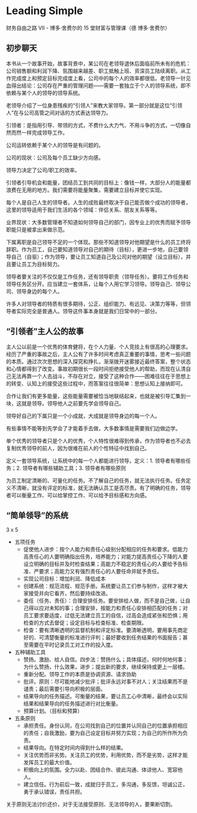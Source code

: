# Leading Simple

财务自由之路 VII - 博多·舍费尔的 15 堂财富与管理课（德 博多·舍费尔）

## 初步聊天

本书从一个故事开始，故事背景中，某公司在老领导退休后面临前所未有的危机：公司销售额和利润下降、氛围越来越差、职工抵触上班、资深员工陆续离职。从工作完成度上和预定目标完成度上看，公司中的每个人的效率都很低。老领导一针见血得出结论：公司存在严重的管理问题——需要一套独立于个人的领导系统，即不依赖与某个人的领导的领导系统。

老领导介绍了一位身患残疾的“引领人”来教大家领导。第一部分就是这位“引领人”在与公司高管之间对话的方式表达领导力。

引领者：是指用引导、带领的方式，不费什么大力气、不用斗争的方式，一切像自然而然一样完成领导工作。

公司运转依赖于某个人的领导是有问题的。

公司的现状：公司及每个员工缺少方向感。

领导力决定了公司/职工的效率。

引领者引导机会和能量，团结员工到共同的目标上：像钱一样，大部分人的能量都浪费在无用的地方。我们需要将能量聚集，需要建立目标并使它实现。

每个人是自己人生的领导者。人生的成败最终取决于自己能否做个成功的领导者，这里的领导适用于我们生活的各个领域：伴侣关系、朋友关系等等。

业界现状：大多数管理者不知道如何领导自己的部门，因专业上的优秀而赋予领导职能只是被拿出来做示范。

下属离职是自己领导不足的一个体现。那些不知道领导对他期望是什么的员工终将辞职。作为员工，自己要知道领导对自己的期待（目标），更进一步地，自己要领导自己（自驱）；作为领导，要让员工知道自己及公司对他的期望（设立目标），并且要让员工为目标努力。

领导者要关注的不仅仅是工作任务，还有领导职责（领导任务）。要将工作任务和领导任务区分开。应当建立一套体系，让每个人用它学习领导。领导自己、领导公司、领导身边的每个人。

许多人对领导者的特质有很多期待，公正、组织能力、有远见、决策力等等，但领导者实际完全是普通人。领导这件事本身就是我们日常中的一部分。

## “引领者”主人公的故事

主人公以前是一个优秀的体育健将，在个人力量、个人竞技上有很高的心理要求。经历了严重的事故之后，主人公有了许多时间考虑真正重要的事情，思考一些问题的本质。通过次次思想的深入探究和挣扎，渐渐拨开迷雾接近最终答案，整个状态和心情都得到了改变。事故初期很长一段时间拒绝接受他人的帮助，而现在认清自己无法再靠一个人去战斗，不存在对立，接受了这种合作——困难往往在于思想上的转变、认知上的接受这些过程中，而答案往往很简单：思想认知上接纳即可。

合作让我们有更多能量，这些能量需要被恰当地联结起来，也就是被引导汇集到一块，这就是领导。领导他人之前要先学会领导自己。

领导好自己的下属只是一个小成就，大成就是领导身边的每一个人。

有些事情不能等到先学会了才能着手去做，大多数事情是需要我们边做边学。

单个优秀的领导者只是个人的优秀，个人特性很难得到传承，作为领导者也不必去复制优秀领导的前人，因为很难在前人的个性特征中找到自己。

定义一套领导系统，让系统中的每一个人都能进行领导。定义：1. 领导者有哪些任务；2. 领导者有哪些辅助工具；3. 领导者有哪些原则

为员工制定清晰的、可量化的任务。不了解自己的任务，就无法执行任务。任务定义不清晰，就没有评定的标准，就无法确认员工是否尽责。有了明确的任务，领导者可以衡量工作、可以给掌控工作、可以给予目标感和方向感。

## “简单领导”的系统

3 x 5

- 五项任务
    - 促使他人进步：按个人能力和责任心级别分配相应的任务和要求。低能力高责任心的人要明确指出任务，培养能力；对能力提高责任心下降的人要设立明确的目标并及时检查结果；高能力不稳定的责任心的人要给予告标准、严要求；高能力又有强烈责任心的人要任命并赋予责任。
    - 实现公司目标：增加利润、降低成本
    - 创建系统：规范流程、规范手册。系统要让员工们参与制作，这样才被大家接受并向它看齐，然后要持续改进。
    - 委任（任务、责任）：合理安排任务。要安排给人做，而不是自己做，让自己得以应对未知的事；合理安排，按能力和责任心安排相匹配的任务；对员工要求要适度，过低无法建立员工的自信，过高会造成紧张和恐惧；用检查的方式去督促；设定目标与检查标准、检查期限。
    - 检查：要有清晰透明的监督机制和评定标准。要清晰透明，要用事先商定好的、可清楚衡量的标准进行评判；最好要收到任务结果的书面报告；甚至需要在平时记录员工对工作的投入度。
- 五种辅助工具
    - 赞扬。激励、给人自信。四步法：赞扬什么；具体描述，何时何地何事；为什么赞扬，什么效果，进步；提出新的要求，继续保持或更上一层楼。
    - 重新分配。领导工作的本质是协调资源、请求协助
    - 批评。原则：尽可能地减少批评；批评永远对事不对人；关注结果而不是谴责；最后需要引导向积极的层面。
    - 结果导向的任务描述。可衡量的结果，要让员工心中清晰，最终会以实际结果和结果导向的任务描述进行对比衡量。
    - 预算计划。（目标和预算）
- 五条原则
    - 承担责任。身份认同，在公司找到自己的位置并认同自己的位置承担相应的责任；自我激励，要为自己设定目标并努力实现；为自己的所作所为负责。
    - 结果导向。在特定时间内得到什么样的结果。
    - 关注优势而非劣势。关注员工的优势，利用优势，而不是劣势，这样才能发挥员工的最大价值。
    - 积极向上的氛围。全力以赴、团结合作、彼此沟通、体谅他人、宽容他人。
    - 建立信任。行为前后一致，成就归于员工，多沟通，多反馈，坦诚公正，勇于承认错误，责任共担。

关于原则无法讨价还价，对于无法接受原则、无法领导的人，要果断切割。
